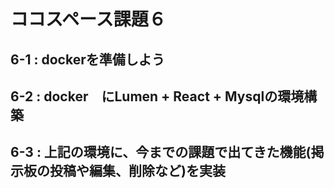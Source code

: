 # ココスペース課題６

## 6-1 : dockerを準備しよう

## 6-2 : docker　にLumen + React + Mysqlの環境構築

## 6-3 : 上記の環境に、今までの課題で出てきた機能(掲示板の投稿や編集、削除など)を実装

